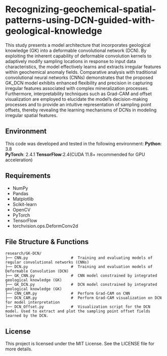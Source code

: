 # Recognizing-geochemical-spatial-patterns-using-DCN-guided-with-geological-knowledge
This study presents a model architecture that incorporates geological knowledge (GK) into a deformable convolutional network (DCN). By exploiting the inherent capability of deformable convolution kernels to adaptively modify sampling locations in response to input data characteristics, the model effectively learns and extracts irregular features within geochemical anomaly fields. Comparative analysis with traditional convolutional neural networks (CNNs) demonstrates that the proposed GK_DCN model exhibits enhanced flexibility and precision in capturing irregular features associated with complex mineralization processes. Furthermore, interpretability techniques such as Grad-CAM and offset visualization are employed to elucidate the model’s decision-making processes and to provide an intuitive representation of sampling point offsets, thereby revealing the learning mechanisms of DCNs in modeling irregular spatial features.

## Environment
This code was developed and tested in the following environment:
**Python**: 3.8  
**PyTorch**: 2.4.1  **TensorFlow**:2.4(CUDA 11.8+ recommended for GPU acceleration)  

## Requirements
- NumPy
- Pandas
- Matplotlib
- Scikit-learn
- OpenCV
- PyTorch
- TensorFlow
- torchvision.ops.DeformConv2d

## File Structure & Functions
```
research/GK-DCN/
├── CNN.py                   #  Training and evaluating models of regular convolutional networks (CNNs)
├── DCN.py                   #  Training and evaluation models of Deformable Convolution (DCN)  
├── GK_CNN.py                #  CNN model constrained by integrated geological knowledge (GK)
├── GK_DCN.py                #  DCN model constrained by integrated geological knowledge (GK)
├── CNN_CAM.py               #  Perform Grad-CAM on CNN
├── DCN_CAM.py               #  Perform Grad-CAM visualization on DCN for model interpretation
├── DCN_Offset.py            #  Visualization script for the DCN model. Used to extract and plot the sampling point offset fields learned by the DCN.
```
     
## License
This project is licensed under the MIT License. See the LICENSE file for more details.
